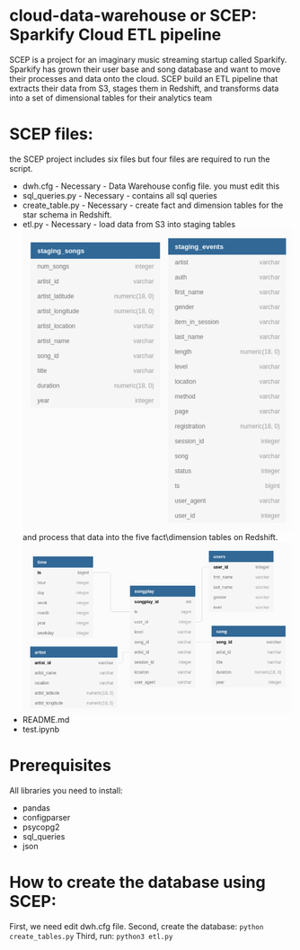 # cloud-data-warehouse or SCEP: Sparkify Cloud ETL pipeline
SCEP is a project for an imaginary music streaming startup called Sparkify. Sparkify has grown their user base and song database and want to move their processes and data onto the cloud. SCEP build an ETL pipeline that extracts their data from S3, stages them in Redshift, and transforms data into a set of dimensional tables for their analytics team

# SCEP files:
the SCEP project includes six files but four files are required to run the script.
* dwh.cfg - Necessary - Data Warehouse config file. you must edit this
* sql_queries.py - Necessary - contains all sql queries
* create_table.py - Necessary - create fact and dimension tables for the star schema in Redshift.
* etl.py - Necessary - load data from S3 into staging tables ![staging tables](diagram1.png) and process that data into the five fact\dimension tables on Redshift.
![fact and dimension diagram](diagram2.png)
* README.md
* test.ipynb 

# Prerequisites
All libraries you need to install:
* pandas
* configparser
* psycopg2
* sql_queries
* json

# How to create the database using SCEP:
First, we need edit dwh.cfg file.
Second, create the database:
`python create_tables.py`
Third, run:
`python3 etl.py`
 
